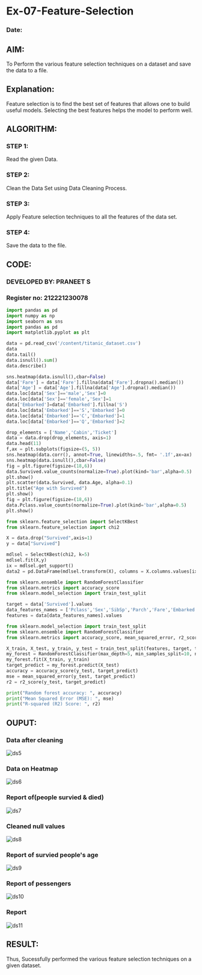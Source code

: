 # Ex-07-Feature-Selection
### Date:
## AIM:
To Perform the various feature selection techniques on a dataset and save the data to a file. 

## Explanation:
Feature selection is to find the best set of features that allows one to build useful models.
Selecting the best features helps the model to perform well. 

## ALGORITHM:
### STEP 1:
Read the given Data.
### STEP 2:
Clean the Data Set using Data Cleaning Process.
### STEP 3:
Apply Feature selection techniques to all the features of the data set.
### STEP 4:
Save the data to the file.

## CODE:
### DEVELOPED BY: PRANEET S
### Register no: 212221230078

```python
import pandas as pd
import numpy as np
import seaborn as sns
import pandas as pd
import matplotlib.pyplot as plt

data = pd.read_csv('/content/titanic_dataset.csv')
data
data.tail()
data.isnull().sum()
data.describe()

sns.heatmap(data.isnull(),cbar=False)
data['Fare'] = data['Fare'].fillna(data['Fare'].dropna().median())
data['Age'] = data['Age'].fillna(data['Age'].dropna().median())
data.loc[data['Sex']=='male','Sex']=0
data.loc[data['Sex']=='female','Sex']=1
data['Embarked']=data['Embarked'].fillna('S')
data.loc[data['Embarked']=='S','Embarked']=0
data.loc[data['Embarked']=='C','Embarked']=1
data.loc[data['Embarked']=='Q','Embarked']=2

drop_elements = ['Name','Cabin','Ticket']
data = data.drop(drop_elements, axis=1)
data.head(11)
f,ax = plt.subplots(figsize=(5, 5))
sns.heatmap(data.corr(), annot=True, linewidths=.5, fmt= '.1f',ax=ax)
sns.heatmap(data.isnull(),cbar=False)
fig = plt.figure(figsize=(18,6))
data.Survived.value_counts(normalize=True).plot(kind='bar',alpha=0.5)
plt.show()
plt.scatter(data.Survived, data.Age, alpha=0.1)
plt.title("Age with Survived")
plt.show()
fig = plt.figure(figsize=(18,6))
data.Pclass.value_counts(normalize=True).plot(kind='bar',alpha=0.5)
plt.show()

from sklearn.feature_selection import SelectKBest
from sklearn.feature_selection import chi2

X = data.drop("Survived",axis=1)
y = data["Survived"]

mdlsel = SelectKBest(chi2, k=5)
mdlsel.fit(X,y)
ix = mdlsel.get_support()
data2 = pd.DataFrame(mdlsel.transform(X), columns = X.columns.values[ix]) # en iyi leri aldi... 7 tane...

from sklearn.ensemble import RandomForestClassifier
from sklearn.metrics import accuracy_score
from sklearn.model_selection import train_test_split

target = data['Survived'].values
data_features_names = ['Pclass','Sex','SibSp','Parch','Fare','Embarked','Age']
features = data[data_features_names].values

from sklearn.model_selection import train_test_split
from sklearn.ensemble import RandomForestClassifier
from sklearn.metrics import accuracy_score, mean_squared_error, r2_score

X_train, X_test, y_train, y_test = train_test_split(features, target, test_size=0.3, random_state=42)
my_forest = RandomForestClassifier(max_depth=5, min_samples_split=10, n_estimators=500, random_state=5, criterion='entropy')
my_forest.fit(X_train, y_train)
target_predict = my_forest.predict(X_test)
accuracy = accuracy_score(y_test, target_predict)
mse = mean_squared_error(y_test, target_predict)
r2 = r2_score(y_test, target_predict)

print("Random forest accuracy: ", accuracy)
print("Mean Squared Error (MSE): ", mse)
print("R-squared (R2) Score: ", r2)
```
## OUPUT:

### Data after cleaning
![ds5](https://github.com/deepikasrinivasans/ODD2023-Datascience-Ex-07/assets/119393935/64aaedae-1f96-4494-a37f-611c7105e046)
### Data on Heatmap
![ds6](https://github.com/deepikasrinivasans/ODD2023-Datascience-Ex-07/assets/119393935/37b4d771-c859-4301-90ac-8e5d395dd80b)
### Report of(people survied & died)
![ds7](https://github.com/deepikasrinivasans/ODD2023-Datascience-Ex-07/assets/119393935/d6057075-5667-4489-acd0-a69ab957f0b6)
### Cleaned null values
![ds8](https://github.com/deepikasrinivasans/ODD2023-Datascience-Ex-07/assets/119393935/20ced343-c22b-42fd-b1e3-3d3452a6eb2c)
### Report of survied people's age
![ds9](https://github.com/deepikasrinivasans/ODD2023-Datascience-Ex-07/assets/119393935/a534944f-a851-49d0-9257-96de303b7ad0)
### Report of pessengers
![ds10](https://github.com/deepikasrinivasans/ODD2023-Datascience-Ex-07/assets/119393935/5b0a25a5-d406-4f59-8db8-fa8174f104ae)
### Report
![ds11](https://github.com/deepikasrinivasans/ODD2023-Datascience-Ex-07/assets/119393935/38654355-ac3f-472a-85d2-8930ffc4a220)

## RESULT:
Thus, Sucessfully performed the various feature selection techniques on a given dataset.
